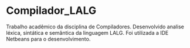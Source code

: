 # Compilador_LALG
Trabalho acadêmico da disciplina de Compiladores. Desenvolvido analise léxica, sintática e semântica da linguagem LALG. Foi utilizada a IDE Netbeans para o desenvolvimento.
